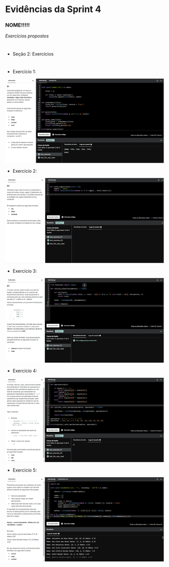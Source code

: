 #
# Evidências da Sprint 4

### NOME!!!!!

*Exercícios propostos*

#
* Seção 2: Exercícios 
#

  - Exercício 1: 
  
  ![](https://github.com/catarwnalud/pbCompass/blob/master/sprint_4/evidencias/secao2e1.png)

  - Exercício 2: 
  
  ![](https://github.com/catarwnalud/pbCompass/blob/master/sprint_4/evidencias/secao2e2.png)

  - Exercício 3: 
  
  ![](https://github.com/catarwnalud/pbCompass/blob/master/sprint_4/evidencias/secao2e3.png)

  - Exercício 4:
  
  ![](https://github.com/catarwnalud/pbCompass/blob/master/sprint_4/evidencias/secao2e4.png)

  - Exercício 5: 
  
  ![](https://github.com/catarwnalud/pbCompass/blob/master/sprint_4/evidencias/secao2e5.png)

# 
